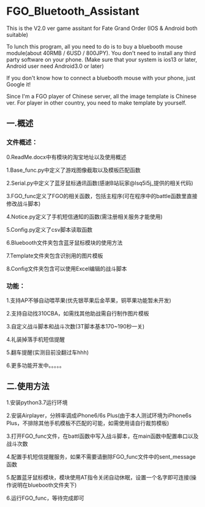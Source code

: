 # FGO_Bluetooth_Assistant
This is the V2.0 ver game assitant for Fate Grand Order (IOS &amp; Android both suitable)

To lunch this program, all you need to do is to buy a bluebooth mouse module(about 40RMB / 6USD / 800JPY). You don't need to install any third party software on your phone. (Make sure that your system is ios13 or later, Android user need Android3.0 or later)

If you don't know how to connect a bluebooth mouse with your phone, just Google it!

Since I'm a FGO player of Chinese server, all the image template is Chinese ver. For player in other country, you need to make template by yourself.

## 一.概述
### 文件概述：
0.ReadMe.docx中有模块的淘宝地址以及使用概述

1.Base_func.py中定义了游戏图像截取以及模板匹配函数

2.Serial.py中定义了蓝牙鼠标通讯函数(感谢B站玩家@lsq5i5j_提供的相关代码)

3.FGO_func定义了FGO的相关函数，包括主程序(可在程序中的battle函数里直接修改战斗脚本)

4.Notice.py定义了手机短信通知的函数(需注册相关服务才能使用)

5.Config.py定义了csv脚本读取函数

6.Bluebooth文件夹包含蓝牙鼠标模块的使用方法

7.Template文件夹包含识别用的图片模板

8.Config文件夹包含可以使用Excel编辑的战斗脚本
### 功能：
1.支持AP不够自动喂苹果(优先银苹果后金苹果，铜苹果功能暂未开发)

2.支持自动找310CBA，如需找其他助战需自行制作图片模板

3.自定义战斗脚本和战斗次数(3T脚本基本170~190秒一关)

4.礼装掉落手机短信提醒

5.翻车提醒(实测目前没翻过车hhh)

6.更多功能开发中。。。。。

## 二.使用方法
1.安装python3.7运行环境

2.安装Airplayer，分辨率调成iPhone6/6s Plus(由于本人测试环境为iPhone6s Plus，不排除其他手机模板不匹配的可能，如需使用请自行裁剪模板)

3.打开FGO_func文件，在battl函数中写入战斗脚本，在main函数中配置串口以及战斗次数

4.配置手机短信提醒服务，如果不需要请删除FGO_func文件中的sent_message函数

5.配置蓝牙鼠标模块，模块使用AT指令关闭自动休眠，设置一个名字即可连接(操作说明在bluebooth文件夹下)

6.运行FGO_func，等待完成即可
